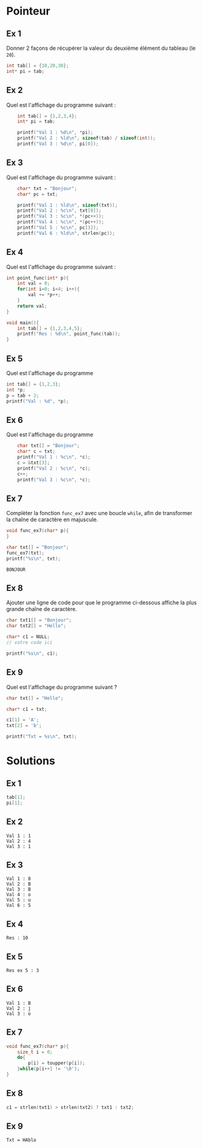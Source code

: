 # Pointeur

## Ex 1

Donner 2 façons de récupérer la valeur du deuxième élément du tableau (le `20`).

```C
int tab[] = {10,20,30};
int* pi = tab;
```



## Ex 2
Quel est l'affichage du programme suivant :

```C
    int tab[] = {1,2,3,4};
    int* pi = tab;

    printf("Val 1 : %d\n", *pi);
    printf("Val 2 : %ld\n", sizeof(tab) / sizeof(int));
    printf("Val 3 : %d\n", pi[0]);
```

## Ex 3
Quel est l'affichage du programme suivant :

```C
    char* txt = "Bonjour";
    char* pc = txt;

    printf("Val 1 : %ld\n", sizeof(txt));
    printf("Val 2 : %c\n", txt[0]);
    printf("Val 3 : %c\n", *(pc++));
    printf("Val 4 : %c\n", *(pc++));
    printf("Val 5 : %c\n", pc[3]);
    printf("Val 6 : %ld\n", strlen(pc));
```

## Ex 4
Quel est l'affichage du programme suivant :

```C
int point_func(int* p){
    int val = 0;
    for(int i=0; i<4; i++){
        val += *p++;
    }
    return val;
}

void main(){
    int tab[] = {1,2,3,4,5};
    printf("Res : %d\n", point_func(tab));
}
```

## Ex 5
Quel est l'affichage du programme

```C
int tab[] = {1,2,3};
int *p;
p = tab + 2;
printf("Val : %d", *p);
```

## Ex 6
Quel est l'affichage du programme
```C
    char txt[] = "Bonjour";
    char* c = txt;
    printf("Val 1 : %c\n", *c);
    c = &txt[3];
    printf("Val 2 : %c\n", *c);
    c++;
    printf("Val 3 : %c\n", *c);  
```

## Ex 7

Complèter la fonction `func_ex7` avec une boucle `while`, afin de transformer la chaîne de caractère
en majuscule.

```C
void func_ex7(char* p){
}

char txt[] = "Bonjour";
func_ex7(txt);
printf("%s\n", txt);
```

```console
BONJOUR
```

## Ex 8
Ajouter une ligne de code pour que le programme ci-dessous
affiche la plus grande chaîne de caractère.

```C
char txt1[] = "Bonjour";
char txt2[] = "Hello";

char* c1 = NULL;
// votre code ici

printf("%s\n", c1);
```

## Ex 9
Quel est l'affichage du programme suivant ?

```C
char txt[] = "Hello";

char* c1 = txt;

c1[1] = 'A';
txt[2] = 'b';

printf("Txt = %s\n", txt);
```

# Solutions

## Ex 1
```C
tab[1];
pi[1];
```

## Ex 2
```console
Val 1 : 1
Val 2 : 4
Val 3 : 1
```

## Ex 3
```console
Val 1 : 8
Val 2 : B
Val 3 : B
Val 4 : o
Val 5 : u
Val 6 : 5
```

## Ex 4
```console
Res : 10
```

## Ex 5
```console
Res ex 5 : 3
```

## Ex 6
```console
Val 1 : B
Val 2 : j
Val 3 : o
```

## Ex 7
```C
void func_ex7(char* p){
    size_t i = 0;
    do{
        p[i] = toupper(p[i]);
    }while(p[i++] != '\0');
}
```

## Ex 8
```C
c1 = strlen(txt1) > strlen(txt2) ? txt1 : txt2;
```

## Ex 9
```console
Txt = HAblo
```
